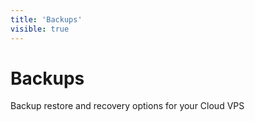 ```yaml
---
title: 'Backups'
visible: true
---
```


# Backups

Backup restore and recovery options for your Cloud VPS